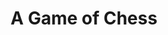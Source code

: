 ---
title: A Game of Chess
year: 1928
opening_date: 1928-03-20
closing_date: 
layout: productions
featured_image: 
image_caption:
image_credit:
playbill:
category:
Theatre: Theatre Jacksonville
cast:
  Boris: Gordon McCauley
  Constantine: Isaac Peiser
  Footman: J.M. Erskine
  Alexis: John Osborne
crew:
  Props: 
    - Charlotte Bowden Perry
    - Margaret Fairlie
    - Mrs. C.J. Williams, Jr.
    - Ray Halle
  Set Design: Irene Von Osthoff
external_links:
---